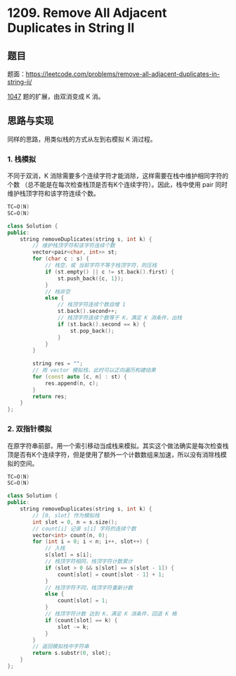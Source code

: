 # 1209. Remove All Adjacent Duplicates in String II

## 题目

题面：https://leetcode.com/problems/remove-all-adjacent-duplicates-in-string-ii/

[1047](https://leetcode.com/problems/remove-all-adjacent-duplicates-in-string/) 题的扩展，由双消变成 K 消。

## 思路与实现

同样的思路，用类似栈的方式从左到右模拟 K 消过程。

### 1. 栈模拟

不同于双消，K 消除需要多个连续字符才能消除，这样需要在栈中维护相同字符的个数 （总不能是在每次检查栈顶是否有K个连续字符）。因此，栈中使用 pair 同时维护栈顶字符和该字符连续个数。

``` c++
TC=O(N)
SC=O(N)

class Solution {
public:
    string removeDuplicates(string s, int k) {
        // 维护栈顶字符和该字符连续个数
        vector<pair<char, int>> st;
        for (char c : s) {
            // 栈空，或 当前字符不等于栈顶字符，则压栈
            if (st.empty() || c != st.back().first) {
                st.push_back({c, 1});
            }
            // 栈非空
            else {
                // 栈顶字符连续个数自增 1
                st.back().second++;
                // 栈顶字符连续个数等于 K，满足 K 消条件，出栈
                if (st.back().second == k) {
                    st.pop_back();
                }
            }
        }
        
        string res = "";
        // 用 vector 模拟栈，此时可以正向遍历构建结果
        for (const auto [c, n] : st) {
            res.append(n, c);
        }
        return res;
    }
};
```

### 2. 双指针模拟

在原字符串前部，用一个索引移动当成栈来模拟。其实这个做法确实是每次检查栈顶是否有K个连续字符，但是使用了额外一个计数数组来加速，所以没有消除栈模拟的空间。

``` c++
TC=O(N)
SC=O(N)

class Solution {
public:
    string removeDuplicates(string s, int k) {
        // [0, slot] 作为模拟栈
        int slot = 0, n = s.size();
        // count[i] 记录 s[i] 字符的连续个数
        vector<int> count(n, 0);
        for (int i = 0; i < n; i++, slot++) {
            // 入栈
            s[slot] = s[i];
            // 栈顶字符相同，栈顶字符计数累计
            if (slot > 0 && s[slot] == s[slot - 1]) {
                count[slot] = count[slot - 1] + 1;
            }
            // 栈顶字符不同，栈顶字符重新计数
            else {
                count[slot] = 1;
            }
            // 栈顶字符计数 达到 K，满足 K 消条件，回退 K 格
            if (count[slot] == k) {
                slot -= k;
            }
        }
        // 返回模拟栈中字符串
        return s.substr(0, slot);
    }
};
```
